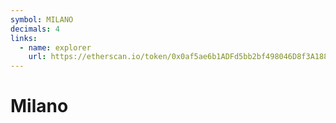 ```yaml
---
symbol: MILANO
decimals: 4
links:
  - name: explorer
    url: https://etherscan.io/token/0x0af5ae6b1ADFd5bb2bf498046D8f3A188609064E
---
```


# Milano
